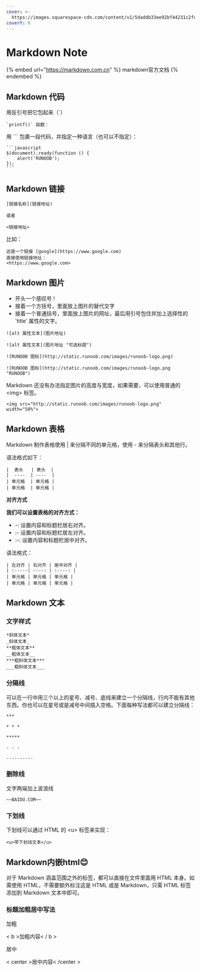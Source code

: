 ```yaml
---
cover: >-
  https://images.squarespace-cdn.com/content/v1/5daddb33ee92bf44231c2fef/1593634997762-75P05A5AKO859N5G9OMU/medical-algorithms.gif
coverY: 0
---
```


# Markdown Note

{% embed url="https://markdown.com.cn" %}
markdown官方文档
{% endembed %}

## Markdown 代码

用反引号把它包起来（\`）

```
`printf()` 函数：
```

用 \`\`\` 包裹一段代码，并指定一种语言（也可以不指定）：

````
```javascript
$(document).ready(function () {
    alert('RUNOOB');
});
```
````

## Markdown 链接

```
[链接名称](链接地址)

或者

<链接地址>
```

比如：

```
这是一个链接 [google](https://www.google.com)
直接使用链接地址：
<https://www.google.com>
```

## Markdown 图片

* 开头一个感叹号 !
* 接着一个方括号，里面放上图片的替代文字
* 接着一个普通括号，里面放上图片的网址，最后用引号包住并加上选择性的 'title' 属性的文字。

```
![alt 属性文本](图片地址)

![alt 属性文本](图片地址 "可选标题")
```

```
![RUNOOB 图标](http://static.runoob.com/images/runoob-logo.png)

![RUNOOB 图标](http://static.runoob.com/images/runoob-logo.png "RUNOOB")
```

Markdown 还没有办法指定图片的高度与宽度，如果需要，可以使用普通的 \<img> 标签。

```
<img src="http://static.runoob.com/images/runoob-logo.png" width="50%">
```

## Markdown 表格

Markdown 制作表格使用 | 来分隔不同的单元格，使用 - 来分隔表头和其他行。

语法格式如下：

```
|  表头   | 表头  |
|  ----  | ----  |
| 单元格  | 单元格 |
| 单元格  | 单元格 |
```

**对齐方式**

**我们可以设置表格的对齐方式：**

* \-: 设置内容和标题栏居右对齐。
* \:- 设置内容和标题栏居左对齐。
* \:-: 设置内容和标题栏居中对齐。

语法格式：

```
| 左对齐 | 右对齐 | 居中对齐 |
| :-----| ----: | :----: |
| 单元格 | 单元格 | 单元格 |
| 单元格 | 单元格 | 单元格 |
```

## Markdown 文本

### 文字样式

```
*斜体文本*
_斜体文本_
**粗体文本**
__粗体文本__
***粗斜体文本***
___粗斜体文本___
```

### 分隔线

可以在一行中用三个以上的星号、减号、底线来建立一个分隔线，行内不能有其他东西。你也可以在星号或是减号中间插入空格。下面每种写法都可以建立分隔线：

```
***

* * *

*****

- - -

----------
```

### 删除线

文字两端加上波浪线

```
~~BAIDU.COM~~
```

### 下划线

下划线可以通过 HTML 的 \<u> 标签来实现：

```
<u>带下划线文本</u>
```

## Markdown内嵌html😊

对于 Markdown 涵盖范围之外的标签，都可以直接在文件里面用 HTML 本身。如需使用 HTML，不需要额外标注这是 HTML 或是 Markdown，只需 HTML 标签添加到 Markdown 文本中即可。

### 标题加粗居中写法 <a href="#articlecontentid" id="articlecontentid"></a>

加粗

< b >加粗内容< / b >

居中

< center >居中内容< /center >

### &#x20; <a href="#hang-ji-nei-lian-biao-qian" id="hang-ji-nei-lian-biao-qian"></a>

###
